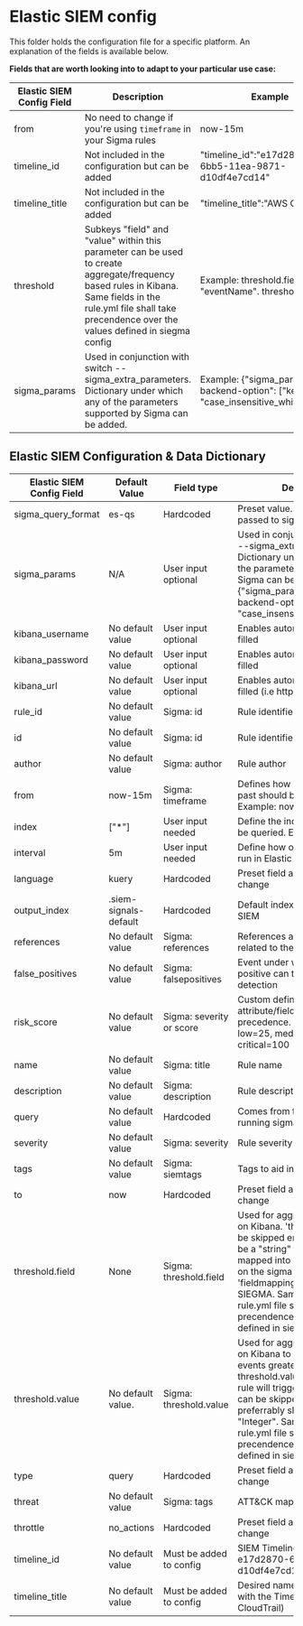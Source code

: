 # Elastic SIEM config

This folder holds the configuration file for a specific platform. An explanation of the fields is available below. 

**Fields that are worth looking into to adapt to your particular use case:**

| Elastic SIEM Config Field | Description                                                       | Example                                               | 
|---------------------------|-------------------------------------------------------------------|-------------------------------------------------------|
| from                      | No need to change if you're using `timeframe` in your Sigma rules | now-15m                                               |
| timeline_id               | Not included in the configuration but can be added                | "timeline_id":"e17d2870-6bb5-11ea-9871-d10df4e7cd14"  |
| timeline_title            | Not included in the configuration but can be added                | "timeline_title":"AWS CloudTrail"                     |
| threshold                 | Subkeys "field" and "value" within this parameter can be used to create aggregate/frequency based rules in Kibana. Same fields in the rule.yml file shall take precendence over the values defined in siegma config | Example: threshold.field: "eventName". threshold.value: 5 |
| sigma_params              | Used in conjunction with switch --sigma_extra_parameters. Dictionary under which any of the parameters supported by Sigma can be added. | Example: {"sigma_params": {"--backend-option": ["key=value", "case_insensitive_whitelist=*"]}} |


## Elastic SIEM Configuration & Data Dictionary 

| Elastic SIEM Config Field  | Default Value         | Field type               | Description                                                                                                                           |
|----------------------------|-----------------------|--------------------------|---------------------------------------------------------------------------------------------------------------------------------------|
| sigma_query_format         | es-qs                 | Hardcoded                | Preset value. This value is passed to sigmac                                                                                          |
| sigma_params               | N/A                   | User input optional      | Used in conjunction with switch --sigma_extra_parameters. Dictionary under which any of the parameters supported by Sigma can be added. Example: {"sigma_params": {"--backend-option": ["key=value", "case_insensitive_whitelist=*"]}} |
| kibana_username            | No default value      | User input optional      | Enables automatic rule upload if filled                                                                                               |
| kibana_password            | No default value      | User input optional      | Enables automatic rule upload if filled                                                                                               |
| kibana_url                 | No default value      | User input optional      | Enables automatic rule import if filled (i.e http://my_kibana:5601)                                                                   |
| rule_id                    | No default value      | Sigma: id                | Rule identifier                                                                                                                       |
| id                         | No default value      | Sigma: id                | Rule identifier                                                                                                                       |
| author                     | No default value      | Sigma: author            | Rule author                                                                                                                           |
| from                       | now-15m               | Sigma: timeframe         | Defines how much data in the past should be queried. Example: now-15m                                                                 |
| index                      | ["*"]                 | User input needed        | Define the indexes that should be queried. Example: filebeat-*                                                                        |
| interval                   | 5m                    | User input needed        | Define how often the rule should run in Elastic SIEM                                                                                  |
| language                   | kuery                 | Hardcoded                | Preset field and value. Don't change                                                                                                  |
| output_index               | .siem-signals-default | Hardcoded                | Default index used by Elastic SIEM                                                                                                    |
| references                 | No default value      | Sigma: references        | References and documentation related to the detection                                                                                 |
| false_positives            | No default value      | Sigma: falsepositives    | Event under which a false positive can trigger the detection                                                                          |
| risk_score                 | No default value      | Sigma: severity or score | Custom defined value in custom attribute/field "score" takes precedence. Otherwise, tag low=25, medium=50, high=75, critical=100      |
| name                       | No default value      | Sigma: title             | Rule name                                                                                                                             |
| description                | No default value      | Sigma: description       | Rule description                                                                                                                      |
| query                      | No default value      | Hardcoded                | Comes from the result of running sigmac                                                                                               |
| severity                   | No default value      | Sigma: severity          | Rule severity                                                                                                                         |
| tags                       | No default value      | Sigma: siemtags          | Tags to aid in rule identification                                                                                                    |
| to                         | now                   | Hardcoded                | Preset field and value. Don't change                                                                                                  |
| threshold.field            | None                  | Sigma: threshold.field   | Used for aggregate based rules on Kibana. 'threshold' key can be skipped entirely. Value must be a "string" that can be mapped into ECS format based on the sigma config file 'fieldmappings' passed to SIEGMA. Same fields in the rule.yml file shall take precendence over the values defined in siegma config |
| threshold.value            | No default value.     | Sigma: threshold.value   | Used for aggregate based rules on Kibana to depict count. If events greater than equal to threshold.value are observed, rule will trigger. 'threshold' key can be skipped entirely. Value preferrably should be an "Integer". Same fields in the rule.yml file shall take precendence over the values defined in siegma config |
| type                       | query                 | Hardcoded                | Preset field and value. Don't change                                                                                                  |
| threat                     | No default value      | Sigma: tags              | ATT&CK mapping                                                                                                                        |
| throttle                   | no_actions            | Hardcoded                | Preset field and value. Don't change                                                                                                  |
| timeline_id                | No default value      | Must be added to config  | SIEM Timeline ID (i.e e17d2870-6bb5-11ea-9871-d10df4e7cd14)                                                                           |
| timeline_title             | No default value      | Must be added to config  | Desired name to be associated with the Timeline (i.e AWS CloudTrail)                                                                  |
